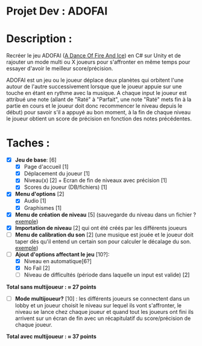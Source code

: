 # Projet Dev : ADOFAI

# Description :

Recréer le jeu ADOFAI ([A Dance Of Fire And Ice](https://store.steampowered.com/app/977950/A_Dance_of_Fire_and_Ice/)) en C# sur Unity et de rajouter un mode multi ou X joueurs pour s'affronter en même temps pour essayer d'avoir le meilleur score/précision.

ADOFAI est un jeu ou le joueur déplace deux planètes qui orbitent l'une autour de l'autre successivement lorsque que le joueur appuie sur une touche en étant en rythme avec la musique. A chaque input le joueur est attribué une note (allant de "Raté" à "Parfait", une note "Raté" mets fin à la partie en cours et le joueur doit donc recommencer le niveau depuis le début) pour savoir s'il a appuyé au bon moment, à la fin de chaque niveau le joueur obtient un score de précision en fonction des notes précédentes.

# Taches :

- [x] **Jeu de base**: [6]
  - [x] Page d'accueil [1]
  - [x] Déplacement du joueur [1]
  - [x] Niveau(x) [2] + Ecran de fin de niveaux avec précision [1]
  - [x] Scores du joueur (DB/fichiers) [1]
- [x] **Menu d'options** [2]
  - [x] Audio [1]
  - [x] Graphismes [1]
- [x] **Menu de création de niveau** [5]
      (sauvegarde du niveau dans un fichier ? [exemple](<![](https://i.imgur.com/U8V5dXv.gif)>))
- [x] **Importation de niveau** [2]
      qui ont été créés par les différents joueurs
- [ ] **Menu de calibration du son** [2]
      (une musique est jouée et le joueur doit taper dès qu'il entend un certain son pour calculer le décalage du son. [exemple](https://i.imgur.com/G2adO2R.gif))
- [ ] **Ajout d'options affectant le jeu** [10?]:
  - [x] Niveau en automatique[6?]
  - [x] No Fail [2]
  - [ ] Niveau de difficultés (période dans laquelle un input est valide) [2]

**Total sans multijoueur : ≈ 27 points**

- [ ] **Mode multijoueur?** [10] : les différents joueurs se connectent dans un lobby et un joueur choisit le niveau sur lequel ils vont s'affronter, le niveau se lance chez chaque joueur et quand tout les joueurs ont fini ils arrivent sur un écran de fin avec un récapitulatif du score/précision de chaque joueur.

**Total avec multijoueur : ≈ 37 points**
